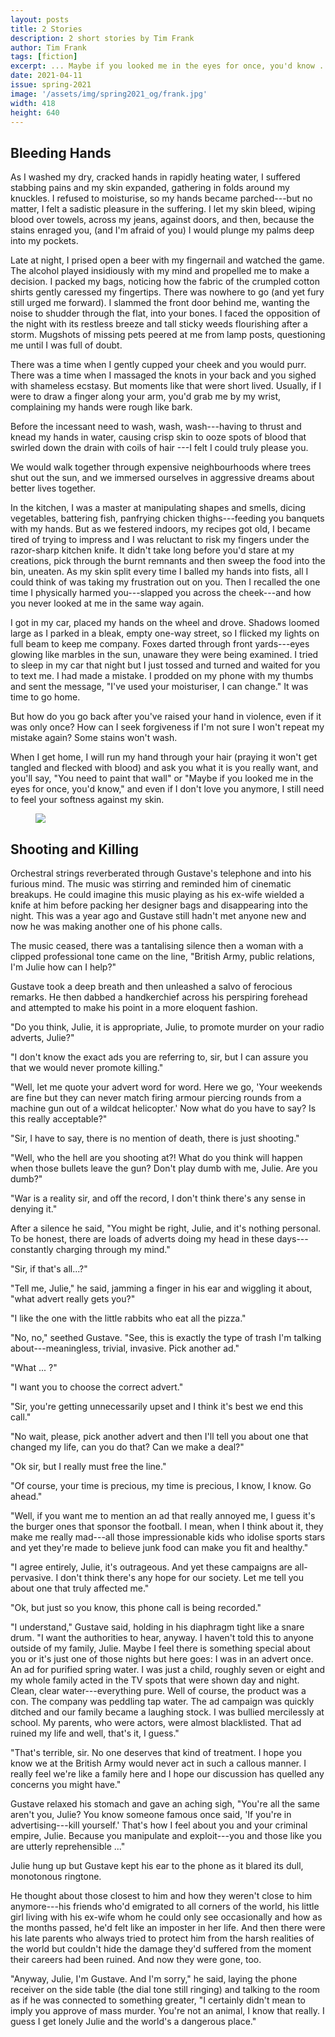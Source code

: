 ```yaml
---
layout: posts
title: 2 Stories
description: 2 short stories by Tim Frank
author: Tim Frank
tags: [fiction]
excerpt: ... Maybe if you looked me in the eyes for once, you'd know ...
date: 2021-04-11
issue: spring-2021
image: '/assets/img/spring2021_og/frank.jpg'
width: 418
height: 640
---
```


## Bleeding Hands


As I washed my dry, cracked hands in rapidly heating water, I suffered
stabbing pains and my skin expanded, gathering in folds around my
knuckles. I refused to moisturise, so my hands became parched---but no
matter, I felt a sadistic pleasure in the suffering. I let my skin
bleed, wiping blood over towels, across my jeans, against doors, and
then, because the stains enraged you, (and I'm afraid of you) I would
plunge my palms deep into my pockets.

Late at night, I prised open a beer with my fingernail and watched the
game. The alcohol played insidiously with my mind and propelled me to
make a decision. I packed my bags, noticing how the fabric of the
crumpled cotton shirts gently caressed my fingertips. There was nowhere
to go (and yet fury still urged me forward). I slammed the front door
behind me, wanting the noise to shudder through the flat, into your
bones. I faced the opposition of the night with its restless breeze and
tall sticky weeds flourishing after a storm. Mugshots of missing pets
peered at me from lamp posts, questioning me until I was full of doubt.

There was a time when I gently cupped your cheek and you would purr.
There was a time when I massaged the knots in your back and you sighed
with shameless ecstasy. But moments like that were short lived. Usually,
if I were to draw a finger along your arm, you'd grab me by my wrist,
complaining my hands were rough like bark.

Before the incessant need to wash, wash, wash---having to thrust and
knead my hands in water, causing crisp skin to ooze spots of blood that
swirled down the drain with coils of hair ---I felt I could truly please
you.

We would walk together through expensive neighbourhoods where trees shut
out the sun, and we immersed ourselves in aggressive dreams about better
lives together.

In the kitchen, I was a master at manipulating shapes and smells, dicing
vegetables, battering fish, panfrying chicken thighs---feeding you
banquets with my hands. But as we festered indoors, my recipes got old,
I became tired of trying to impress and I was reluctant to risk my
fingers under the razor-sharp kitchen knife. It didn't take long before
you'd stare at my creations, pick through the burnt remnants and then
sweep the food into the bin, uneaten.
As my skin split every time I balled my hands into fists, all I could
think of was taking my frustration out on you. Then I recalled the one
time I physically harmed you---slapped you across the cheek---and how
you never looked at me in the same way again.

I got in my car, placed my hands on the wheel and drove. Shadows loomed
large as I parked in a bleak, empty one-way street, so I flicked my
lights on full beam to keep me company. Foxes darted through front
yards---eyes glowing like marbles in the sun, unaware they were being
examined. I tried to sleep in my car that night but I just tossed and
turned and waited for you to text me. I had made a mistake. I prodded on
my phone with my thumbs and sent the message, "I've used your
moisturiser, I can change." It was time to go home.

But how do you go back after you've raised your hand in violence, even
if it was only once? How can I seek forgiveness if I'm not sure I won't
repeat my mistake again? Some stains won't wash.

When I get home, I will run my hand through your hair (praying it won't
get tangled and flecked with blood) and ask you what it is you really
want, and you'll say, "You need to paint that wall" or "Maybe if you
looked me in the eyes for once, you'd know," and even if I don't love
you anymore, I still need to feel your softness against my skin.
 
<figure class="my-5 py-3">
  <img src="{{ '/assets/img/seperator.png' | prepend: site.baseurl }}" class="d-block" style="max-height:15px;" />
</figure>

## Shooting and Killing

Orchestral strings reverberated through Gustave's telephone and into his
furious mind. The music was stirring and reminded him of cinematic
breakups. He could imagine this music playing as his ex-wife wielded a
knife at him before packing her designer bags and disappearing into the
night. This was a year ago and Gustave still hadn't met anyone new and
now he was making another one of his phone calls.

The music ceased, there was a tantalising silence then a woman with a
clipped professional tone came on the line, "British Army, public
relations, I'm Julie how can I help?"

Gustave took a deep breath and then unleashed a salvo of ferocious
remarks. He then dabbed a handkerchief across his perspiring forehead
and attempted to make his point in a more eloquent fashion.

"Do you think, Julie, it is appropriate, Julie, to promote murder on
your radio adverts, Julie?"

"I don't know the exact ads you are referring to, sir, but I can assure
you that we would never promote killing."

"Well, let me quote your advert word for word. Here we go, 'Your
weekends are fine but they can never match firing armour piercing rounds
from a machine gun out of a wildcat helicopter.' Now what do you have to
say? Is this really acceptable?"

"Sir, I have to say, there is no mention of death, there is just
shooting."

"Well, who the hell are you shooting at?! What do you think will happen
when those bullets leave the gun? Don't play dumb with me, Julie. Are
you dumb?"

"War is a reality sir, and off the record, I don't think there's any
sense in denying it."

After a silence he said, "You might be right, Julie, and it's nothing
personal. To be honest, there are loads of adverts doing my head in
these days---constantly charging through my mind."

"Sir, if that's all...?"

"Tell me, Julie," he said, jamming a finger in his ear and wiggling it
about, "what advert really gets you?"

"I like the one with the little rabbits who eat all the pizza."

"No, no," seethed Gustave. "See, this is exactly the type of trash I'm
talking about---meaningless, trivial, invasive. Pick another ad."

"What ... ?"

"I want you to choose the correct advert."

"Sir, you're getting unnecessarily upset and I think it's best we end
this call."

"No wait, please, pick another advert and then I'll tell you about one
that changed my life, can you do that? Can we make a deal?"

"Ok sir, but I really must free the line."

"Of course, your time is precious, my time is precious, I know, I know.
Go ahead."

"Well, if you want me to mention an ad that really annoyed me, I guess
it's the burger ones that sponsor the football. I mean, when I think
about it, they make me really mad---all those impressionable kids who
idolise sports stars and yet they're made to believe junk food can make
you fit and healthy."

"I agree entirely, Julie, it's outrageous. And yet these campaigns are
all-pervasive. I don't think there's any hope for our society. Let me
tell you about one that truly affected me."

"Ok, but just so you know, this phone call is being recorded."

"I understand," Gustave said, holding in his diaphragm tight like a
snare drum. "I want the authorities to hear, anyway. I haven't told this
to anyone outside of my family, Julie. Maybe I feel there is something
special about you or it's just one of those nights but here goes: I was
in an advert once. An ad for purified spring water. I was just a child,
roughly seven or eight and my whole family acted in the TV spots that
were shown day and night. Clean, clear water---everything pure. Well of
course, the product was a con. The company was peddling tap water. The
ad campaign was quickly ditched and our family became a laughing stock.
I was bullied mercilessly at school. My parents, who were actors, were
almost blacklisted. That ad ruined my life and well, that's it, I
guess."

"That's terrible, sir. No one deserves that kind of treatment. I hope
you know we at the British Army would never act in such a callous
manner. I really feel we're like a family here and I hope our discussion
has quelled any concerns you might have."

Gustave relaxed his stomach and gave an aching sigh, "You're all the
same aren't you, Julie? You know someone famous once said, 'If you're in
advertising---kill yourself.' That's how I feel about you and your
criminal empire, Julie. Because you manipulate and exploit---you and
those like you are utterly reprehensible ..."

Julie hung up but Gustave kept his ear to the phone as it blared its
dull, monotonous ringtone.

He thought about those closest to him and how they weren't close to him
anymore---his friends who'd emigrated to all corners of the world, his
little girl living with his ex-wife whom he could only see occasionally
and how as the months passed, he'd felt like an imposter in her life.
And then there were his late parents who always tried to protect him
from the harsh realities of the world but couldn't hide the damage
they'd suffered from the moment their careers had been ruined. And now
they were gone, too.

"Anyway, Julie, I'm Gustave. And I'm sorry," he said, laying the phone
receiver on the side table (the dial tone still ringing) and talking to
the room as if he was connected to something greater, "I certainly
didn't mean to imply you approve of mass murder. You're not an animal, I
know that really. I guess I get lonely Julie and the world's a dangerous
place."
